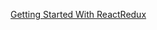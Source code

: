 
[Getting Started With ReactRedux](http://www.theodo.fr/blog/2016/03/getting-started-with-react-redux-and-immutable-a-test-driven-tutorial-part-1/)